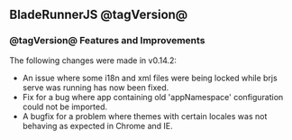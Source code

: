 ## BladeRunnerJS @tagVersion@

### @tagVersion@ Features and Improvements

The following changes were made in v0.14.2:

- An issue where some i18n and xml files were being locked while brjs serve was running has now been fixed.
- Fix for a bug where app containing old 'appNamespace' configuration could not be imported.
- A bugfix for a problem where themes with certain locales was not behaving as expected in Chrome and IE.